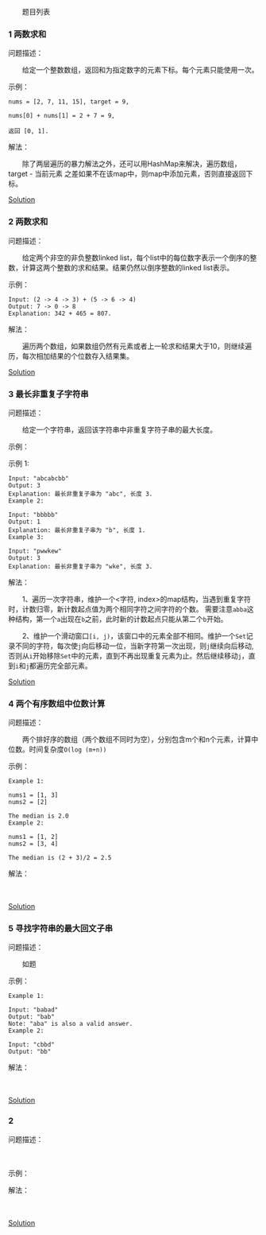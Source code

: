 　　题目列表

### 1 两数求和
问题描述：

　　给定一个整数数组，返回和为指定数字的元素下标。每个元素只能使用一次。

示例：
```
nums = [2, 7, 11, 15], target = 9,

nums[0] + nums[1] = 2 + 7 = 9,

返回 [0, 1].
```
解法：

　　除了两层遍历的暴力解法之外，还可以用HashMap来解决，遍历数组，target - 当前元素 之差如果不在该map中，则map中添加元素，否则直接返回下标。

[Solution](./src/main/java/com/ckm/normal/Solution1.java)

### 2 两数求和
问题描述：

　　给定两个非空的非负整数linked list，每个list中的每位数字表示一个倒序的整数，计算这两个整数的求和结果。结果仍然以倒序整数的linked list表示。

示例：

```
Input: (2 -> 4 -> 3) + (5 -> 6 -> 4)
Output: 7 -> 0 -> 8
Explanation: 342 + 465 = 807.
```

解法：

　　遍历两个数组，如果数组仍然有元素或者上一轮求和结果大于10，则继续遍历，每次相加结果的个位数存入结果集。

[Solution](./src/main/java/com/ckm/normal/Solution2.java)

### 3 最长非重复子字符串 
问题描述：

　　给定一个字符串，返回该字符串中非重复字符子串的最大长度。

示例：

示例 1:

```
Input: "abcabcbb"
Output: 3 
Explanation: 最长非重复子串为 "abc", 长度 3. 
Example 2:

Input: "bbbbb"
Output: 1
Explanation: 最长非重复子串为 "b", 长度 1.
Example 3:

Input: "pwwkew"
Output: 3
Explanation: 最长非重复子串为 "wke", 长度 3. 
```

解法：

　　1、遍历一次字符串，维护一个<字符, index>的map结构，当遇到重复字符时，计数归零，新计数起点值为两个相同字符之间字符的个数。
需要注意`abba`这种结构，第一个`a`出现在`b`之前，此时新的计数起点只能从第二个`b`开始。

　　2、维护一个滑动窗口`[i, j)`，该窗口中的元素全部不相同。维护一个`Set`记录不同的字符，每次使`j`向后移动一位，当新字符第一次出现，则`j`继续向后移动,
否则从`i`开始移除`Set`中的元素，直到不再出现重复元素为止。然后继续移动`j`，直到`i`和`j`都遍历完全部元素。

[Solution](./src/main/java/com/ckm/normal/Solution3.java)

### 4 两个有序数组中位数计算
问题描述：

　　两个排好序的数组（两个数组不同时为空），分别包含m个和n个元素，计算中位数。时间复杂度`O(log (m+n))`

示例：

```
Example 1:

nums1 = [1, 3]
nums2 = [2]

The median is 2.0
Example 2:

nums1 = [1, 2]
nums2 = [3, 4]

The median is (2 + 3)/2 = 2.5
```

解法：

　　

[Solution](./src/main/java/com/ckm/normal/Solution4.java)

### 5 寻找字符串的最大回文子串
问题描述：

　　如题

示例：

```
Example 1:

Input: "babad"
Output: "bab"
Note: "aba" is also a valid answer.
Example 2:

Input: "cbbd"
Output: "bb"
```

解法：

　　

[Solution](./src/main/java/com/ckm/normal/Solution1.java)

### 2 
问题描述：

　　

示例：


解法：

　　

[Solution](./src/main/java/com/ckm/normal/Solution1.java)